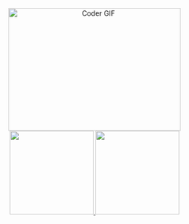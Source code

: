 <!-- <div align="center">
  <a href="https://git.io/typing-svg"><img src="https://readme-typing-svg.herokuapp.com?font=Fira+Code&weight=600&size=30&duration=2000&pause=1000&color=1B7DF7&center=true&vCenter=true&width=435&lines=Hi%2C+I'm+Vanish-Zeng!" alt="Typing SVG" /></a>
</div> -->

<div align="center">
  <a href="https://github.com/junweizeng">
    <img alt="Coder GIF" height=250 width=350 src="https://raw.githubusercontent.com/TheDudeThatCode/TheDudeThatCode/master/Assets/Developer.gif" />
  </a>
</div>

<div align="center">
  <a href="https://github.com/junweizeng">
    <img height="170" src="https://github-readme-stats.vercel.app/api?username=junweizeng&show_icons=true&theme=algolia">
  </a>

  <a href="https://github.com/junweizeng">
    <img height="170" src="https://github-readme-stats.vercel.app/api/top-langs/?username=junweizeng&layout=compact&theme=algolia">
  </a>
</div>


<!--
**Vanish-Zeng/Vanish-Zeng** is a ✨ _special_ ✨ repository because its `README.md` (this file) appears on your GitHub profile.

Here are some ideas to get you started:

- 🔭 I’m currently working on ...
- 🌱 I’m currently learning ...
- 👯 I’m looking to collaborate on ...
- 🤔 I’m looking for help with ...
- 💬 Ask me about ...
- 📫 How to reach me: ...
- 😄 Pronouns: ...
- ⚡ Fun fact: ...
-->
